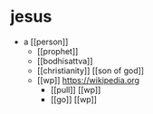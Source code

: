 # jesus

- a [[person]]
  - [[prophet]]
  - [[bodhisattva]]
  - [[christianity]] [[son of god]]
  - [[wp]] https://wikipedia.org
    - [[pull]] [[wp]]
    - [[go]] [[wp]]

